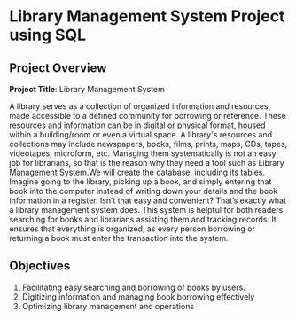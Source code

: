 
# Library Management System Project using SQL
## Project Overview

**Project Title**: Library Management System  

 A library serves as a collection of organized information and resources, made accessible to a defined community for borrowing or reference. These resources and information can be in digital or physical format, housed within a building/room or even a virtual space. A library's resources and collections may include newspapers, books, films, prints, maps, CDs, tapes, videotapes, microform, etc. Managing them systematically is not an easy job for librarians, so that is the reason why they need a tool such as Library Management System.We will create the database, including its tables. Imagine going to the library, picking up a book, and simply entering that book into the computer instead of writing down your details and the book information in a register. Isn’t that easy and convenient? That’s exactly what a library management system does. This system is helpful for both readers searching for books and librarians assisting them and tracking records. It ensures that everything is organized, as every person borrowing or returning a book must enter the transaction into the system.

## Objectives

1. Facilitating easy searching and borrowing of books by users.
2. Digitizing information and managing book borrowing effectively
3. Optimizing library management and operations



